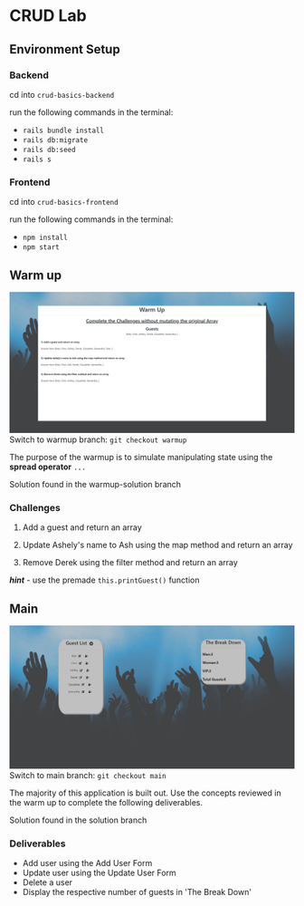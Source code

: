 # CRUD Lab

## Environment Setup

### Backend
cd into `crud-basics-backend`

run the following commands in the terminal:
*  `rails bundle install`
*  `rails db:migrate`
*  `rails db:seed`
*  `rails s`

### Frontend
cd into `crud-basics-frontend`

run the following commands in the terminal:
*  `npm install`
*  `npm start`


## Warm up
![warmup solution](warmup.png)
Switch to warmup branch: `git checkout warmup`

The purpose of the warmup is to simulate manipulating state using the **spread operator** `...`

Solution found in the warmup-solution branch
### Challenges
1) Add a guest and return an array

2) Update Ashely's name to Ash using the map method and return an array

3) Remove Derek using the filter method and return an array

***hint*** - use the premade `this.printGuest()` function 

## Main
![Party](solution.png)
Switch to main branch: `git checkout main`

The majority of this application is built out. Use the concepts reviewed in the warm up to complete the following deliverables.

Solution found in the solution branch
### Deliverables 

* Add user using the Add User Form
* Update user using the Update User Form
* Delete a user
* Display the respective number of guests in 'The Break Down'
